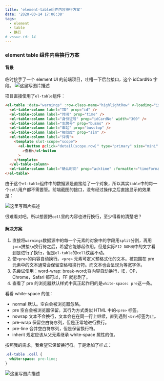 ```yaml
---
title: 'element-table组件内容换行方案'
date: '2020-03-14 17:06:38'
tags:
  - element
  - table
  - 换行
# vssue-id: 14
---
```


### element table 组件内容换行方案

#### 背景

临时接手了一个 element UI 的前端项目，吐槽一下后台接口，这个 idCardNo 字段。
![这里写图片描述](https://chatflow-files-cdn-1252847684.file.myqcloud.com/aHR0cDovL2ltZy5ibG9nLmNzZG4ubmV0LzIwMTgwMzA3MjA0MDA3ODE2.png)

项目直接使用了`el-table`组件：

```html
<el-table :data="warnings" :row-class-name="highlightRow" v-loading="isLoading">
  <el-table-column label="ID" prop="id" />
  <el-table-column label="时间" prop="time" />
  <el-table-column label="身份证号" prop="idCardNo" width="300" />
  <el-table-column label="车牌号" prop="busno" />
  <el-table-column label="车站" prop="busstop" />
  <el-table-column label="相似度" prop="sim" />
  <el-table-column label="详情">
    <template slot-scope="scope">
      <el-button @click="detail(scope.row)" type="primary" size="mini" plain
        >查看</el-button
      >
    </template>
  </el-table-column>
  <el-table-column label="确认时间" prop="acktime" :formatter="timeFormatter" />
</el-table>
```

由于这个`el-table`组件中的数据源是直接给了一个对象，所以其实`table`中的每一个`cell`用户都不需要管。前端截图的接口，没有经过操作之后直接显示的效果是：

![这里写图片描述](https://chatflow-files-cdn-1252847684.file.myqcloud.com/aHR0cDovL2ltZy5ibG9nLmNzZG4ubmV0LzIwMTgwMzA3MjA0NTU2NjA.png)

很难看对吧。所以想要把`cell`里的内容也进行换行，至少得看的清楚吧？

#### 解决方案

1. 直接将`warnings`数据源中的每一个元素的对象中的字段用`split`分割，再用`join`拼接`\n`换行符之后，希望它能够起作用。但是实际`F12 DOM树`中的文字看到是进行了换行，但是`el-table`的`cell`纹丝不动。
2. 使`<pre>`的内容自动换行。`<pre>` 元素可定义预格式化的文本。被包围在 pre 元素中的文本通常会保留空格和换行符。而文本也会呈现为等宽字体。
3. 先尝试使用：word-wrap: break-word;将内容自动换行，IE，OP，Chrome，Safari 都可以，FF 就悲剧了。
4. 查看了 pre 的浏览器默认样式中真正起作用的是`white-space: pre`这一条。

看看 white-space 的值：

- normal 默认。空白会被浏览器忽略。
- pre 空白会被浏览器保留。其行为方式类似 HTML 中的`<pre>` 标签。
- nowrap 文本不会换行，文本会在在同一行上继续，直到遇到 `<br>`标签为止。
- pre-wrap 保留空白符序列，但是正常地进行换行。
- pre-line 合并空白符序列，但是保留换行符。
- inherit 规定应该从父元素继承 white-space 属性的值。

按照我的需求，我希望它保留换行符。于是添加了样式：

```css
.el-table .cell {
  white-space: pre-line;
}
```

![这里写图片描述](https://chatflow-files-cdn-1252847684.file.myqcloud.com/aHR0cDovL2ltZy5ibG9nLmNzZG4ubmV0LzIwMTgwMzA3MjA1NDQ1NjU.png)
